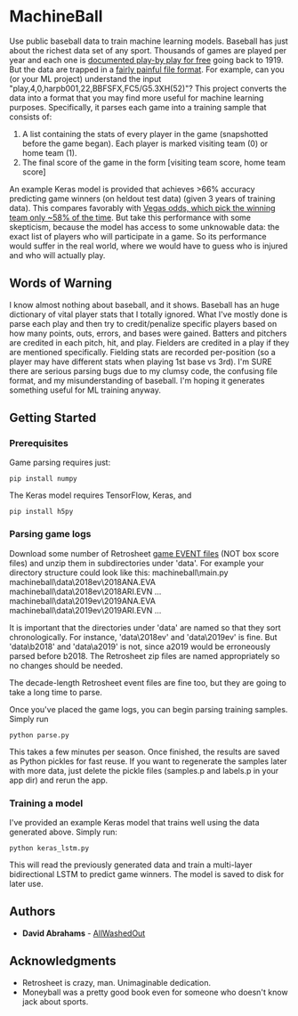 # MachineBall

Use public baseball data to train machine learning models. Baseball has just about the richest data set of any sport. Thousands of games are played per year and each one is [documented play-by play for free](https://www.retrosheet.org/game.htm) going back to 1919. But the data are trapped in a [fairly painful file format](https://www.retrosheet.org/eventfile.htm). For example, can you (or your ML project) understand the input "play,4,0,harpb001,22,BBFSFX,FC5/G5.3XH(52)"? This project converts the data into a format that you may find more useful for machine learning purposes. Specifically, it parses each game into a training sample that consists of:
1. A list containing the stats of every player in the game (snapshotted before the game began). Each player is marked visiting team (0) or home team (1).
2. The final score of the game in the form [visiting team score, home team score]

An example Keras model is provided that achieves >66% accuracy predicting game winners (on heldout test data) (given 3 years of training data). This compares favorably with [Vegas odds, which pick the winning team only ~58% of the time](https://www.oddsshark.com/sports-betting/which-sport-do-betting-underdogs-win-most-often). But take this performance with some skepticism, because the model has access to some unknowable data: the exact list of players who will participate in a game. So its performance would suffer in the real world, where we would have to guess who is injured and who will actually play.

## Words of Warning

I know almost nothing about baseball, and it shows. Baseball has an huge dictionary of vital player stats that I totally ignored. What I've mostly done is parse each play and then try to credit/penalize specific players based on how many points, outs, errors, and bases were gained. Batters and pitchers are credited in each pitch, hit, and play. Fielders are credited in a play if they are mentioned specifically. Fielding stats are recorded per-position (so a player may have different stats when playing 1st base vs 3rd).
I'm SURE there are serious parsing bugs due to my clumsy code, the confusing file format, and my misunderstanding of baseball. I'm hoping it generates something useful for ML training anyway.

## Getting Started

### Prerequisites

Game parsing requires just:
```
pip install numpy
```

The Keras model requires TensorFlow, Keras, and
```
pip install h5py
```

### Parsing game logs
Download some number of Retrosheet [game EVENT files](https://www.retrosheet.org/game.htm) (NOT box score files) and unzip them in subdirectories under 'data'. For example your directory structure could look like this:
machineball\main.py
machineball\data\2018ev\2018ANA.EVA
machineball\data\2018ev\2018ARI.EVN
...
machineball\data\2019ev\2019ANA.EVA
machineball\data\2019ev\2019ARI.EVN
...

It is important that the directories under 'data' are named so that they sort chronologically. For instance, 'data\2018ev' and 'data\2019ev' is fine. But 'data\b2018' and 'data\a2019' is not, since a2019 would be erroneously parsed before b2018. The Retrosheet zip files are named appropriately so no changes should be needed.

The decade-length Retrosheet event files are fine too, but they are going to take a long time to parse.

Once you've placed the game logs, you can begin parsing training samples. Simply run
```
python parse.py
```

This takes a few minutes per season. Once finished, the results are saved as Python pickles for fast reuse. If you want to regenerate the samples later with more data, just delete the pickle files (samples.p and labels.p in your app dir) and rerun the app.

### Training a model
I've provided an example Keras model that trains well using the data generated above. Simply run:
```
python keras_lstm.py
```

This will read the previously generated data and train a multi-layer bidirectional LSTM to predict game winners. The model is saved to disk for later use.

## Authors

* **David Abrahams** - [AllWashedOut](https://github.com/AllWashedOut)

## Acknowledgments

* Retrosheet is crazy, man. Unimaginable dedication.
* Moneyball was a pretty good book even for someone who doesn't know jack about sports.
